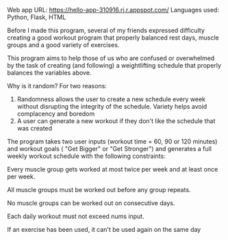Web app URL: https://hello-app-310916.rj.r.appspot.com/
Languages used: Python, Flask, HTML

Before I made this program, several of my friends expressed difficulty creating a good workout program that properly balanced rest days, muscle groups and a good variety of exercises.

This program aims to help those of us who are confused or overwhelmed by the task of creating (and following) a weightlifting schedule that properly balances the variables above. 

Why is it random? For two reasons:
  1) Randomness allows the user to create a new schedule every week without disrupting the integrity of the schedule. Variety helps avoid complacency and boredom
  2) A user can generate a new workout if they don't like the schedule that was created

The program takes two user inputs (workout time = 60, 90 or 120 minutes) and workout goals ( "Get Bigger" or "Get Stronger") and generates a full weekly workout schedule with the following constraints:

Every muscle group gets worked at most twice per week and at least once per week.

All muscle groups must be worked out before any group repeats.

No muscle groups can be worked out on consecutive days.

Each daily workout must not exceed nums input.

If an exercise has been used, it can't be used again on the same day


